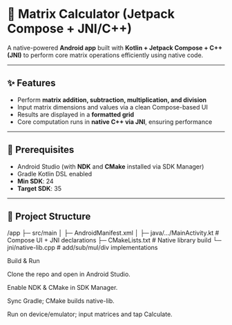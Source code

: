 # 🧮 Matrix Calculator (Jetpack Compose + JNI/C++)

A native-powered **Android app** built with **Kotlin + Jetpack Compose + C++ (JNI)** to perform core matrix operations efficiently using native code.

---

## ✨ Features

- Perform **matrix addition, subtraction, multiplication, and division**
- Input matrix dimensions and values via a clean Compose-based UI
- Results are displayed in a **formatted grid**
- Core computation runs in **native C++ via JNI**, ensuring performance

---

## 🧰 Prerequisites

- Android Studio (with **NDK** and **CMake** installed via SDK Manager)
- Gradle Kotlin DSL enabled
- **Min SDK**: 24  
- **Target SDK**: 35

---

## 📁 Project Structure

/app
  ├─ src/main
  │    ├─ AndroidManifest.xml
  │    ├─ java/.../MainActivity.kt   # Compose UI + JNI declarations
  ├─ CMakeLists.txt                 # Native library build
  └─ jni/native-lib.cpp             # add/sub/mul/div implementations

Build & Run

Clone the repo and open in Android Studio.

Enable NDK & CMake in SDK Manager.

Sync Gradle; CMake builds native-lib.

Run on device/emulator; input matrices and tap Calculate.
